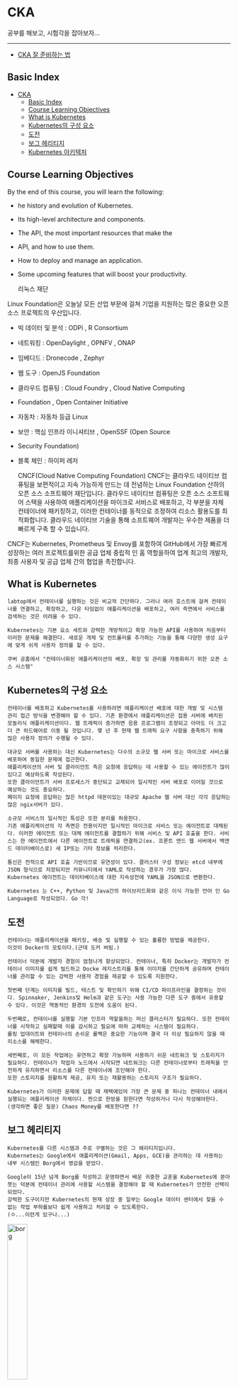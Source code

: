 # CKA

공부를 해보고, 시험각을 잡아보자...

---

- [CKA 잘 준비하는 법](https://github.com/accidentlywoo/TIL/tree/main/CKA/CKA잘준비하는법)

## Basic Index
- [CKA](#cka)
  - [Basic Index](#basic-index)
  - [Course Learning Objectives](#course-learning-objectives)
  - [What is Kubernetes](#what-is-kubernetes)
  - [Kubernetes의 구성 요소](#kubernetes의-구성-요소)
  - [도전](#도전)
  - [보그 헤리티지](#보그-헤리티지)
  - [Kubernetes 아키텍처](#kubernetes-아키텍처)


## Course Learning Objectives
By the end of this course, you will learn the following:

- he history and evolution of Kubernetes.​
- Its high-level architecture and components.
- The API, the most important resources that make the 
- API, and how to use them.
- How to deploy and manage an application.
- Some upcoming features that will boost your productivity.

    리눅스 재단

Linux Foundation은 오늘날 모든 산업 부문에 걸쳐 기업을 지원하는 많은 중요한 오픈 소스 프로젝트의 우산입니다.

- 빅 데이터 및 분석 : ODPi , R Consortium
- 네트워킹 : OpenDaylight , OPNFV , ONAP
- 임베디드 : Dronecode , Zephyr
- 웹 도구 : OpenJS Foundation
- 클라우드 컴퓨팅 : Cloud Foundry , Cloud Native Computing
- Foundation , Open Container Initiative
- 자동차 : 자동차 등급 Linux
- 보안 : 핵심 인프라 이니셔티브 , OpenSSF (Open Source
- Security Foundation)
- 블록 체인 : 하이퍼 레저

    CNCF(Cloud Native Computing Foundation)
CNCF는 클라우드 네이티브 컴퓨팅을 보편적이고 지속 가능하게 만드는 데 전념하는 Linux Foundation 산하의 오픈 소스 소프트웨어 재단입니다. 클라우드 네이티브 컴퓨팅은 오픈 소스 소프트웨어 스택을 사용하여 애플리케이션을 마이크로 서비스로 배포하고, 각 부분을 자체 컨테이너에 패키징하고, 이러한 컨테이너를 동적으로 조정하여 리소스 활용도를 최적화합니다. 클라우드 네이티브 기술을 통해 소프트웨어 개발자는 우수한 제품을 더 빠르게 구축 할 수 있습니다.

CNCF는 Kubernetes, Prometheus 및 Envoy를 포함하여 GitHub에서 가장 빠르게 성장하는 여러 프로젝트를위한 공급 업체 중립적 인 홈 역할을하여 업계 최고의 개발자, 최종 사용자 및 공급 업체 간의 협업을 촉진합니다.

## What is Kubernetes
    labtop에서 컨테이너를 실행하는 것은 비교적 간단하다. 그러나 여러 호스트에 걸켜 컨테이너를 연결하고, 확장하고, 다운 타임없이 애플리케이션을 배포하고, 여러 측면에서 서비스를 검색하는 것은 어려울 수 있다.

    Kubernetes는 기본 요소 세트와 강력한 개방적이고 확장 가능한 API를 사용하여 처음부터 이러한 문제를 해결한다. 새로운 개체 및 컨트롤러를 추가하는 기능을 통해 다양한 생성 요구 에 맞게 쉬게 사용자 정의를 할 수 있다.

    쿠버 공홈에서 "컨테이너화된 애플리케이션의 배포, 확장 및 관리를 자동화하기 위한 오픈 소스 시스템"

## Kubernetes의 구성 요소
    컨테이너를 배포하고 Kubernetes를 사용하려면 애플리케이션 배포에 대한 개발 및 시스템 관리 접근 방식을 변경해야 할 수 있다. 기존 환경에서 애플리케이션은 접용 서버에 배치된 모놀리식 애플리케이션이다. 웹 트래픽이 증가하면 응용 프로그램이 조정되고 아마도 더 크고 더 큰 하드웨어로 이동 될 것입니다. 몇 년 후 현재 웹 트래픽 요구 사항을 충족하기 위해 많은 사용자 정의가 수행될 수 있다.

    대규모 서버를 사용하는 대신 Kubernetes는 다수의 소규모 웹 서버 또는 마이크로 서비스를 배포하여 동일한 문제에 접근한다.
    애플리케이션의 서버 및 클라이언트 측은 요청에 응답하는 데 사용할 수 있는 에이전트가 많이 있다고 예상하도록 작성된다.
    또한 클라이언트가 서버 프로세스가 중단되고 교체되어 일시적인 서버 배포로 이어질 것으로 예상하는 것도 중요하다.
    페이지 요청에 응답하는 많은 httpd 데몬이있는 대규모 Apache 웹 서버 대신 각각 응답하는 많은 ngix서버가 있다.

    소규모 서비스의 일시적인 특성은 또한 분리를 허용한다.
    기존 애플리케이션의 각 측면은 전용이지만 일시적인 마이크로 서비스 또는 에이전트로 대체된다. 이러한 에이전트 또는 대체 에이전트를 결합하기 위해 서비스 및 API 호출을 한다. 서비스는 한 에이전트에서 다른 에이전트로 트래픽을 연결하고(ex. 프론트 엔드 웹 서버에서 백엔드 데이터베이스로) 새 IP또는 기타 정보를 처리한다.

    통신은 전적으로 API 호출 기반이므로 유연성이 있다. 클러스터 구성 정보는 etcd 내부에 JSON 형식으로 저장되지만 커뮤니티에서 YAML로 작성하는 경우가 가장 많다.
    Kubernetes 에이전트는 데이터베이스에 대한 지속성전에 YAML을 JSON으로 변환한다.

    Kubernetes 는 C++, Python 및 Java간의 하이브리드화와 같은 이식 가능한 언어 인 Go Language로 작성되었다. Go 각!

## 도전
    컨테이너는 애플리케이션을 패키징, 배송 및 실행할 수 있는 훌륭한 방법을 제공한다.
    이것이 Docker의 모토이다.(근데 도커 버림.)

    컨테이너 덕분에 개발자 경험이 엄청나게 향상되었다. 컨테이너, 특히 Docker는 개발자가 컨테이너 이미지를 쉽게 빌드하고 Docke 레지스트리를 통해 이미지를 간단하게 공유하며 컨테이너를 관리할 수 있는 강력한 사용자 경험을 제공할 수 있도록 지원한다.

    첫번째 단계는 이미지를 빌드, 테스트 및 확인하기 위해 CI/CD 파이프라인을 결정하는 것이다. Spinnaker, Jenkins및 Helm과 같은 도구는 사용 가능한 다른 도구 중에서 유용할 수 있다. 이것은 역동적인 환경의 도전에 도움이 된다.

    두번째로, 컨테이너를 실행할 기본 인프라 역할을하는 머신 클러스터가 필요하다. 또한 컨테이너를 시작하고 실패할때 이를 감시하고 필요에 따하 교체하는 시스템이 필요하다.
    롤링 업데이트와 컨테이너의 손쉬운 롤백은 중요한 기능이며 결국 더 이상 필요하지 않을 때 리소스를 해체한다.

    세번째로, 이 모든 작업에는 유연하고 확장 가능하며 사용하기 쉬운 네트워크 및 스토리지가 필요하다. 컨테이너가 작업자 노드에서 시작되면 네트워크는 다른 컨테이너로부터 트래픽을 안전하게 유지하면서 리소스를 다른 컨테이너에 조인해야 한다.
    또한 스토리지를 원활하게 제공, 유지 또는 재활용하는 스토리지 구조가 필요하다.

    Kubernetes가 이러한 문제에 답할 때 채택에있어 가장 큰 문제 중 하나는 컨테이너 내에서 실행되는 애플리케이션 자체이다. 찐으로 한방을 원한다면 작성하거나 다시 작성해야한다.
    (생각하면 좋은 질문) Chaos Money를 배포한다면 ??

## 보그 헤리티지
    Kubernetes를 다른 시스템과 주로 구별하는 것은 그 헤리티지입니다.
    Kubernetes는 Google에서 애플리케이션(Gmail, Apps, GCE)을 관리하는 데 사용하는 내부 시스템인 Borg에서 영감을 받았다.

    Google이 15년 넘게 Borg를 작성하고 운영하면서 배운 귀중한 교훈을 Kubernetes에 쏟아 붓는 덕분에 컨테이너 관리에 사용할 시스템을 결정해야 할 때 Kubernetes가 안전한 선택이 되었다.
    강력한 도구이지만 Kubernetes의 현재 성장 중 일부는 Google 데이터 센터에서 찾을 수 없는 작업 부하를보다 쉽게 사용하고 처리할 수 있도록한다.
    (ㅇ...이런게 있구나...)
<img src="https://github.com/accidentlywoo/TIL/blob/main/CKA/iamges/borg.png" width="30%" height="30%" display="inline-block" alt="borg"/>

    Borg는 현재의 데이터 센터 시스템과 오늘날 컨테이너 런타임에 사용되는 기본 기술에 영감을 주었다.
    Google은 2007년에 Linux 커널에 cgroup을 제공했다.
    프로세스 모음에서 사용하는 리소스를 제한한다.
    cgroup과 Linux네임 스페이스는 모두 Docker를 포함하여 오늘날 컨테이너의 핵심이다.

    Mesos는 Borg가 여전히 비밀이었을 때 Google과의 토론에서 영감을 받았다.
    실제로 Mesos는 데이터 센터 클러스터를 더 잘 사용하는 것을 목표로하는 다단계 스케줄러를 구축한다.

    Cloud Foundry Foundation은 12가지 요소 애플리케이션 원칙을 수용한다.
    이러한 원칙은 쉽게 확장할 수 있고 클라우드에 배포 할 수 있으며 빌드가 자동화된 웹 애플리케이션을 빌드하기위한 훌륭한 지침을 제공한다.
    Borg와 Kubernetes도 이러한 원칙을 다룬다.

## Kubernetes 아키텍처
    Kubernetes 아키텍처 그래픽을 살펴 보겠다.

<img src="https://github.com/accidentlywoo/TIL/blob/main/CKA/iamges/kubernetes-architecture.png" width="30%" height="30%" display="inline-block" alt="쿠버 아키텍처"/>

    가장 간단한 형태로 Kubernetes는 중앙 관리자(master)와 한때 미니언이라고 불리는 일부 작업자 노드로 구성된다.(테스트 목적으로 단일 노드에서 실제로 모든 것을 실행하는 방법은 후속 장에서 볼 것이다.) 관리자는 API 서버, 스케줄러, 다양한 컨트롤러 및 스토리지 시스템을 실행하여 클러스터 상태, 컨테이너 설정 및 네트워킹 구성을 유지한다.

    Kubernetes는 API 서버를 통해 API를 노출한다.kubectl 이라는 로컬 클라이언트를 사용하여 API와 통신 하거나 자체 클라이언트를 작성하고 curl 명령을 사용할 수 있다. KUBE-스케줄러 API를 오는 컨테이너를 실행하기 위한 요청을 전달하고 용기를 실행할 수있는 적절한 노드를 발견한다.
    클러스터의 각 노드는 kubelet 및 kube-proxy라는 두 가지 프로세스를 실행한다. kubelet은 컨테이너 실행 요청을 수신하고 필요한 리소스를 관리하며 로컬 노드에서 감사합니다.
    kubelet은 기본적으로 Docker인 로컬 컨테이너 엔진과 상호작용하지만 인기가 높아지고있는 rkt또는 cri-o일 수 있다.

    KUBE-프록시 생성하고 네트어크에 컨테이너를 노출 네트워킹 규칙을 관리한다.

    KUBE-프록시 생성하고 네트워크에 컨테이너를 노출 네트워킹 규칙을 관리한다. 

    API 기반 통신 체계를 사용하면 비 Linux작업자 노드 및 컨테이너가 허용된다.
    